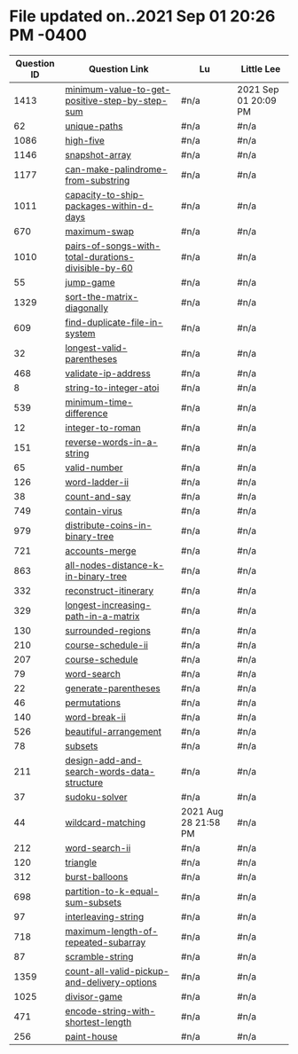 # File updated on..2021 Sep 01 20:26 PM -0400
|Question ID|Question Link|Lu|Little Lee|
|-|-|-|-|
|1413|[minimum-value-to-get-positive-step-by-step-sum](https://leetcode.com/problems/minimum-value-to-get-positive-step-by-step-sum)|#n/a|2021 Sep 01 20:09 PM|
|62|[unique-paths](https://leetcode.com/problems/unique-paths)|#n/a|#n/a|
|1086|[high-five](https://leetcode.com/problems/high-five)|#n/a|#n/a|
|1146|[snapshot-array](https://leetcode.com/problems/snapshot-array)|#n/a|#n/a|
|1177|[can-make-palindrome-from-substring](https://leetcode.com/problems/can-make-palindrome-from-substring)|#n/a|#n/a|
|1011|[capacity-to-ship-packages-within-d-days](https://leetcode.com/problems/capacity-to-ship-packages-within-d-days)|#n/a|#n/a|
|670|[maximum-swap](https://leetcode.com/problems/maximum-swap)|#n/a|#n/a|
|1010|[pairs-of-songs-with-total-durations-divisible-by-60](https://leetcode.com/problems/pairs-of-songs-with-total-durations-divisible-by-60)|#n/a|#n/a|
|55|[jump-game](https://leetcode.com/problems/jump-game)|#n/a|#n/a|
|1329|[sort-the-matrix-diagonally](https://leetcode.com/problems/sort-the-matrix-diagonally)|#n/a|#n/a|
|609|[find-duplicate-file-in-system](https://leetcode.com/problems/find-duplicate-file-in-system)|#n/a|#n/a|
|32|[longest-valid-parentheses](https://leetcode.com/problems/longest-valid-parentheses)|#n/a|#n/a|
|468|[validate-ip-address](https://leetcode.com/problems/validate-ip-address)|#n/a|#n/a|
|8|[string-to-integer-atoi](https://leetcode.com/problems/string-to-integer-atoi)|#n/a|#n/a|
|539|[minimum-time-difference](https://leetcode.com/problems/minimum-time-difference)|#n/a|#n/a|
|12|[integer-to-roman](https://leetcode.com/problems/integer-to-roman)|#n/a|#n/a|
|151|[reverse-words-in-a-string](https://leetcode.com/problems/reverse-words-in-a-string)|#n/a|#n/a|
|65|[valid-number](https://leetcode.com/problems/valid-number)|#n/a|#n/a|
|126|[word-ladder-ii](https://leetcode.com/problems/word-ladder-ii)|#n/a|#n/a|
|38|[count-and-say](https://leetcode.com/problems/count-and-say)|#n/a|#n/a|
|749|[contain-virus](https://leetcode.com/problems/contain-virus)|#n/a|#n/a|
|979|[distribute-coins-in-binary-tree](https://leetcode.com/problems/distribute-coins-in-binary-tree)|#n/a|#n/a|
|721|[accounts-merge](https://leetcode.com/problems/accounts-merge)|#n/a|#n/a|
|863|[all-nodes-distance-k-in-binary-tree](https://leetcode.com/problems/all-nodes-distance-k-in-binary-tree)|#n/a|#n/a|
|332|[reconstruct-itinerary](https://leetcode.com/problems/reconstruct-itinerary)|#n/a|#n/a|
|329|[longest-increasing-path-in-a-matrix](https://leetcode.com/problems/longest-increasing-path-in-a-matrix)|#n/a|#n/a|
|130|[surrounded-regions](https://leetcode.com/problems/surrounded-regions)|#n/a|#n/a|
|210|[course-schedule-ii](https://leetcode.com/problems/course-schedule-ii)|#n/a|#n/a|
|207|[course-schedule](https://leetcode.com/problems/course-schedule)|#n/a|#n/a|
|79|[word-search](https://leetcode.com/problems/word-search)|#n/a|#n/a|
|22|[generate-parentheses](https://leetcode.com/problems/generate-parentheses)|#n/a|#n/a|
|46|[permutations](https://leetcode.com/problems/permutations)|#n/a|#n/a|
|140|[word-break-ii](https://leetcode.com/problems/word-break-ii)|#n/a|#n/a|
|526|[beautiful-arrangement](https://leetcode.com/problems/beautiful-arrangement)|#n/a|#n/a|
|78|[subsets](https://leetcode.com/problems/subsets)|#n/a|#n/a|
|211|[design-add-and-search-words-data-structure](https://leetcode.com/problems/design-add-and-search-words-data-structure)|#n/a|#n/a|
|37|[sudoku-solver](https://leetcode.com/problems/sudoku-solver)|#n/a|#n/a|
|44|[wildcard-matching](https://leetcode.com/problems/wildcard-matching)|2021 Aug 28 21:58 PM|#n/a|
|212|[word-search-ii](https://leetcode.com/problems/word-search-ii)|#n/a|#n/a|
|120|[triangle](https://leetcode.com/problems/triangle)|#n/a|#n/a|
|312|[burst-balloons](https://leetcode.com/problems/burst-balloons)|#n/a|#n/a|
|698|[partition-to-k-equal-sum-subsets](https://leetcode.com/problems/partition-to-k-equal-sum-subsets)|#n/a|#n/a|
|97|[interleaving-string](https://leetcode.com/problems/interleaving-string)|#n/a|#n/a|
|718|[maximum-length-of-repeated-subarray](https://leetcode.com/problems/maximum-length-of-repeated-subarray)|#n/a|#n/a|
|87|[scramble-string](https://leetcode.com/problems/scramble-string)|#n/a|#n/a|
|1359|[count-all-valid-pickup-and-delivery-options](https://leetcode.com/problems/count-all-valid-pickup-and-delivery-options)|#n/a|#n/a|
|1025|[divisor-game](https://leetcode.com/problems/divisor-game)|#n/a|#n/a|
|471|[encode-string-with-shortest-length](https://leetcode.com/problems/encode-string-with-shortest-length)|#n/a|#n/a|
|256|[paint-house](https://leetcode.com/problems/paint-house)|#n/a|#n/a|
